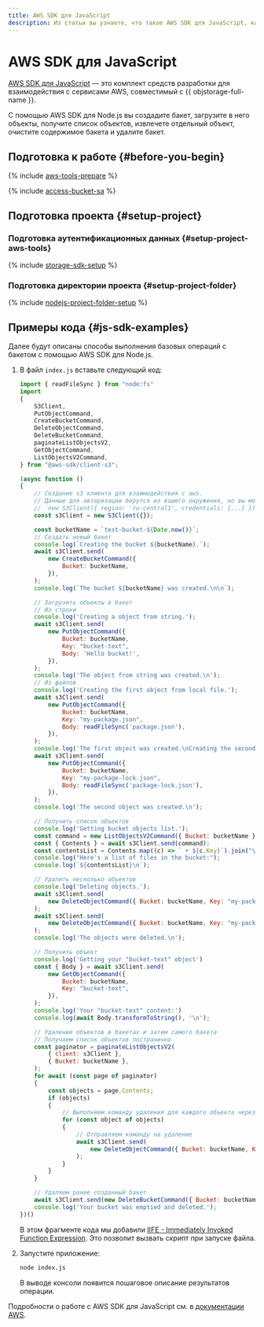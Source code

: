 ```yaml
---
title: AWS SDK для JavaScript
description: Из статьи вы узнаете, что такое AWS SDK для JavaScript, как его установить и настроить, а также ознакомитесь с примерами кода.
---
```


# AWS SDK для JavaScript


[AWS SDK для JavaScript](https://docs.aws.amazon.com/sdk-for-javascript/) — это комплект средств разработки для взаимодействия с сервисами AWS, совместимый с {{ objstorage-full-name }}.

С помощью AWS SDK для Node.js вы создадите бакет, загрузите в него объекты, получите список объектов, извлечете отдельный объект, очистите содержимое бакета и удалите  бакет.

## Подготовка к работе {#before-you-begin}

{% include [aws-tools-prepare](../../_includes/aws-tools/aws-tools-prepare.md) %}

{% include [access-bucket-sa](../../_includes/storage/access-bucket-sa.md) %}

## Подготовка проекта {#setup-project}

### Подготовка аутентификационных данных {#setup-project-aws-tools}

{% include [storage-sdk-setup](../_includes_service/storage-sdk-setup-storage-url.md) %}

### Подготовка директории проекта {#setup-project-folder}

{% include [nodejs-project-folder-setup](../_includes_service/storage-sdk-nodejs-project-setup.md) %}

## Примеры кода {#js-sdk-examples}

Далее будут описаны способы выполнения базовых операций с бакетом с помощью AWS SDK для Node.js.
1. В файл `index.js` вставьте следующий код:

    ```js
    import { readFileSync } from "node:fs"
    import
    {
        S3Client,
        PutObjectCommand,
        CreateBucketCommand,
        DeleteObjectCommand,
        DeleteBucketCommand,
        paginateListObjectsV2,
        GetObjectCommand,
        ListObjectsV2Command,
    } from "@aws-sdk/client-s3";

    (async function ()
    {
        // Создание s3 клиента для взаимодействия с aws.
        // Данные для авторизации берутся из вашего окружения, но вы можете указать их явно. Например:
        // `new S3Client({ region: 'ru-central1', credentials: {...} })`
        const s3Client = new S3Client({});

        const bucketName = `test-bucket-${Date.now()}`;
        // Создать новый бакет
        console.log(`Creating the bucket ${bucketName}.`);
        await s3Client.send(
            new CreateBucketCommand({
                Bucket: bucketName,
            }),
        );
        console.log(`The bucket ${bucketName} was created.\n\n`);

        // Загрузить объекты в бакет
        // Из строки
        console.log('Creating a object from string.');
        await s3Client.send(
            new PutObjectCommand({
                Bucket: bucketName,
                Key: "bucket-text",
                Body: 'Hello bucket!',
            }),
        );
        console.log('The object from string was created.\n');
        // Из файлов
        console.log('Creating the first object from local file.');
        await s3Client.send(
            new PutObjectCommand({
                Bucket: bucketName,
                Key: "my-package.json",
                Body: readFileSync('package.json'),
            }),
        );
        console.log('The first object was created.\nCreating the second object from local file.');
        await s3Client.send(
            new PutObjectCommand({
                Bucket: bucketName,
                Key: "my-package-lock.json",
                Body: readFileSync('package-lock.json'),
            }),
        );
        console.log('The second object was created.\n');

        // Получить список объектов
        console.log('Getting bucket objects list.');
        const command = new ListObjectsV2Command({ Bucket: bucketName });
        const { Contents } = await s3Client.send(command);
        const contentsList = Contents.map((c) => ` • ${c.Key}`).join("\n");
        console.log("Here's a list of files in the bucket:");
        console.log(`${contentsList}\n`);

        // Удалить несколько объектов
        console.log('Deleting objects.');
        await s3Client.send(
            new DeleteObjectCommand({ Bucket: bucketName, Key: "my-package.json" }),
        );
        await s3Client.send(
            new DeleteObjectCommand({ Bucket: bucketName, Key: "my-package-lock.json" }),
        );
        console.log('The objects were deleted.\n');

        // Получить объект
        console.log('Getting your "bucket-text" object')
        const { Body } = await s3Client.send(
            new GetObjectCommand({
                Bucket: bucketName,
                Key: "bucket-text",
            }),
        );
        console.log('Your "bucket-text" content:')
        console.log(await Body.transformToString(), '\n');

        // Удаление объектов в бакетах и затем самого бакета
        // Получаем список объектов постранично
        const paginator = paginateListObjectsV2(
            { client: s3Client },
            { Bucket: bucketName },
        );
        for await (const page of paginator)
        {
            const objects = page.Contents;
            if (objects)
            {
                // Выполняем команду удаления для каждого объекта через итерацию страниц с объектами
                for (const object of objects)
                {
                    // Отправляем команду на удаление
                    await s3Client.send(
                        new DeleteObjectCommand({ Bucket: bucketName, Key: object.Key }),
                    );
                }
            }
        }

        // Удаляем ранее созданный бакет
        await s3Client.send(new DeleteBucketCommand({ Bucket: bucketName }));
        console.log('Your bucket was emptied and deleted.');
    })()
    ```
  
    В этом фрагменте кода мы добавили [IIFE - Immediately Invoked Function Expression](https://developer.mozilla.org/en-US/docs/Glossary/IIFE). Это позволит вызвать скрипт при запуске файла.
1. Запустите приложение:

    ```bash
    node index.js
    ```

    В выводе консоли появится пошаговое описание результатов операции.

Подробности о работе с AWS SDK для JavaScript см. в [документации AWS](https://docs.aws.amazon.com/sdk-for-javascript/v3/developer-guide/getting-started-nodejs.html).